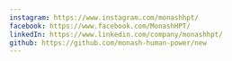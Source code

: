 ```yaml
---
instagram: https://www.instagram.com/monashhpt/
facebook: https://www.facebook.com/MonashHPT/
linkedIn: https://www.linkedin.com/company/monashhpt/
github: https://github.com/monash-human-power/new
---
```

